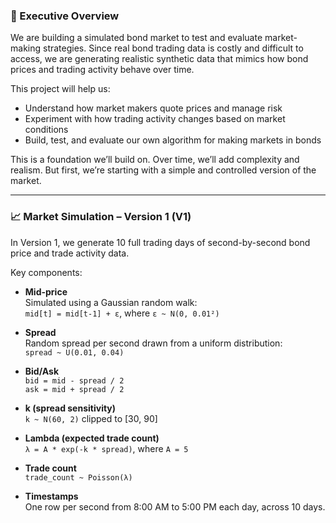 ### 🧠 Executive Overview

We are building a simulated bond market to test and evaluate market-making strategies. Since real bond trading data is costly and difficult to access, we are generating realistic synthetic data that mimics how bond prices and trading activity behave over time.

This project will help us:
- Understand how market makers quote prices and manage risk
- Experiment with how trading activity changes based on market conditions
- Build, test, and evaluate our own algorithm for making markets in bonds

This is a foundation we’ll build on. Over time, we’ll add complexity and realism. But first, we’re starting with a simple and controlled version of the market.

---

### 📈 Market Simulation – Version 1 (V1)

In Version 1, we generate 10 full trading days of second-by-second bond price and trade activity data.

Key components:

- **Mid-price**  
  Simulated using a Gaussian random walk:  
  `mid[t] = mid[t-1] + ε`, where `ε ~ N(0, 0.01²)`

- **Spread**  
  Random spread per second drawn from a uniform distribution:  
  `spread ~ U(0.01, 0.04)`

- **Bid/Ask**  
  `bid = mid - spread / 2`  
  `ask = mid + spread / 2`

- **k (spread sensitivity)**  
  `k ~ N(60, 2)` clipped to [30, 90]

- **Lambda (expected trade count)**  
  `λ = A * exp(-k * spread)`, where `A = 5`

- **Trade count**  
  `trade_count ~ Poisson(λ)`

- **Timestamps**  
  One row per second from 8:00 AM to 5:00 PM each day, across 10 days.
